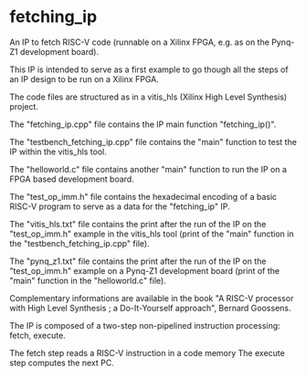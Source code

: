 # fetching_ip
An IP to fetch RISC-V code (runnable on a Xilinx FPGA, e.g. as on the Pynq-Z1 development board).

This IP is intended to serve as a first example to go though all the steps of an IP design to be run on a Xilinx FPGA.

The code files are structured as in a vitis_hls (Xilinx High Level Synthesis) project.

The "fetching_ip.cpp" file contains the IP main function "fetching_ip()".

The "testbench_fetching_ip.cpp" file contains the "main" function to test the IP within the vitis_hls tool.

The "helloworld.c" file contains another "main" function to run the IP on a FPGA based development board.

The "test_op_imm.h" file contains the hexadecimal encoding of a basic RISC-V program to serve as a data for the "fetching_ip" IP.

The "vitis_hls.txt" file contains the print after the run of the IP on the "test_op_imm.h" example in the vitis_hls tool (print of the "main" function in the "testbench_fetching_ip.cpp" file).

The "pynq_z1.txt" file contains the print after the run of the IP on the "test_op_imm.h" example on a Pynq-Z1 development board (print of the "main" function in the "helloworld.c" file).

Complementary informations are available in the book "A RISC-V processor with High Level Synthesis ; a Do-It-Yourself approach", Bernard Goossens.

The IP is composed of a two-step non-pipelined instruction processing: fetch, execute.

The fetch step reads a RISC-V instruction in a code memory The execute step computes the next PC.
